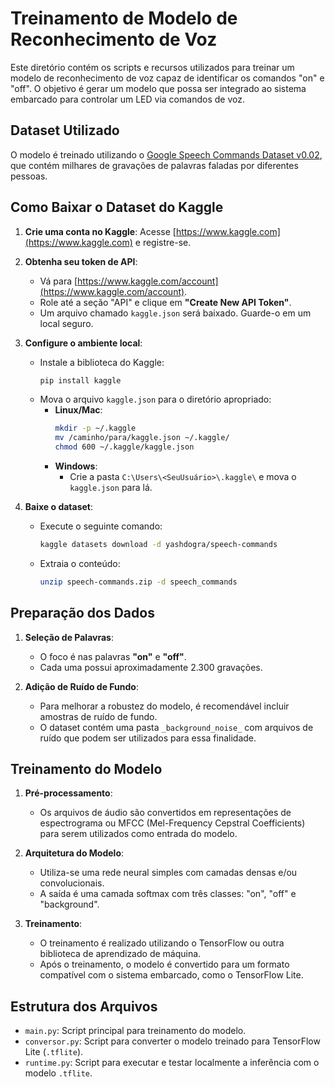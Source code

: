 # Treinamento de Modelo de Reconhecimento de Voz

Este diretório contém os scripts e recursos utilizados para treinar um modelo de reconhecimento de voz capaz de identificar os comandos "on" e "off". O objetivo é gerar um modelo que possa ser integrado ao sistema embarcado para controlar um LED via comandos de voz.

## Dataset Utilizado

O modelo é treinado utilizando o [Google Speech Commands Dataset v0.02](https://www.kaggle.com/datasets/yashdogra/speech-commands/code), que contém milhares de gravações de palavras faladas por diferentes pessoas.

## Como Baixar o Dataset do Kaggle

1. **Crie uma conta no Kaggle**: Acesse [https://www.kaggle.com](https://www.kaggle.com) e registre-se.

2. **Obtenha seu token de API**:
   - Vá para [https://www.kaggle.com/account](https://www.kaggle.com/account).
   - Role até a seção "API" e clique em **"Create New API Token"**.
   - Um arquivo chamado `kaggle.json` será baixado. Guarde-o em um local seguro.

3. **Configure o ambiente local**:
   - Instale a biblioteca do Kaggle:
     ```bash
     pip install kaggle
     ```
   - Mova o arquivo `kaggle.json` para o diretório apropriado:
     - **Linux/Mac**:
       ```bash
       mkdir -p ~/.kaggle
       mv /caminho/para/kaggle.json ~/.kaggle/
       chmod 600 ~/.kaggle/kaggle.json
       ```
     - **Windows**:
       - Crie a pasta `C:\Users\<SeuUsuário>\.kaggle\` e mova o `kaggle.json` para lá.

4. **Baixe o dataset**:
   - Execute o seguinte comando:
     ```bash
     kaggle datasets download -d yashdogra/speech-commands
     ```
   - Extraia o conteúdo:
     ```bash
     unzip speech-commands.zip -d speech_commands
     ```

## Preparação dos Dados

1. **Seleção de Palavras**:
   - O foco é nas palavras **"on"** e **"off"**.
   - Cada uma possui aproximadamente 2.300 gravações.

2. **Adição de Ruído de Fundo**:
   - Para melhorar a robustez do modelo, é recomendável incluir amostras de ruído de fundo.
   - O dataset contém uma pasta `_background_noise_` com arquivos de ruído que podem ser utilizados para essa finalidade.

## Treinamento do Modelo

1. **Pré-processamento**:
   - Os arquivos de áudio são convertidos em representações de espectrograma ou MFCC (Mel-Frequency Cepstral Coefficients) para serem utilizados como entrada do modelo.

2. **Arquitetura do Modelo**:
   - Utiliza-se uma rede neural simples com camadas densas e/ou convolucionais.
   - A saída é uma camada softmax com três classes: "on", "off" e "background".

3. **Treinamento**:
   - O treinamento é realizado utilizando o TensorFlow ou outra biblioteca de aprendizado de máquina.
   - Após o treinamento, o modelo é convertido para um formato compatível com o sistema embarcado, como o TensorFlow Lite.

## Estrutura dos Arquivos

- `main.py`: Script principal para treinamento do modelo.
- `conversor.py`: Script para converter o modelo treinado para TensorFlow Lite (`.tflite`).
- `runtime.py`: Script para executar e testar localmente a inferência com o modelo `.tflite`.
